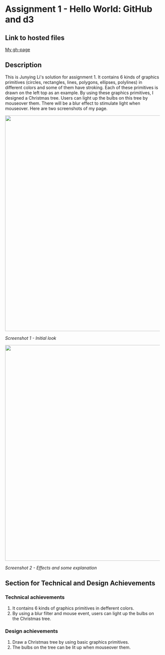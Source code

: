 # Assignment 1 - Hello World: GitHub and d3

## Link to hosted files
[My gh-page](http://Junying-Li.github.io/01-ghd3/index.html)

## Description
This is Junying Li's solution for assignment 1. It contains 6 kinds of graphics primitives (circles, rectangles, lines, polygons, ellipses, polylines) in different colors and some of them have stroking. Each of these primitives is drawn on the left top as an example. By using these graphics primitives, I designed a Christmas tree. Users can light up the bulbs on this tree by mouseover them. There will be a blur effect to stimulate light when mouseover. Here are two screenshots of my page.

<img src="https://i.ibb.co/F0LVPD5/scrshot1.png" width="700">

  *Screenshot 1 - Initial look*

<img src="https://i.ibb.co/wrjYzgC/scrshot3.png" width="700">

  *Screenshot 2 - Effects and some explanation*

## Section for Technical and Design Achievements
### Technical achievements
1. It contains 6 kinds of graphics primitives in defferent colors.
2. By using a blur filter and mouse event, users can light up the bulbs on the Christmas tree.
### Design achievements
1. Draw a Christmas tree by using basic graphics primitives.
2. The bulbs on the tree can be lit up when mouseover them.
